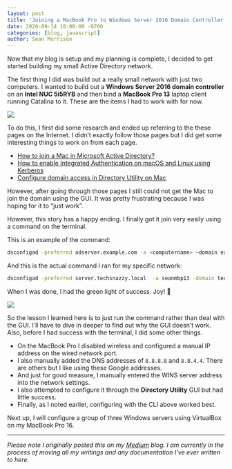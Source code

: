 ```yaml
---
layout: post
title: 'Joining a MacBook Pro to Windows Server 2016 Domain Controller'
date: 2020-09-14 10:00:00 -0700
categories: [blog, javascript]
author: Sean Morrison
---
```


Now that my blog is setup and my planning is complete, I decided to get started building my small Active Directory network.

The first thing I did was build out a really small network with just two computers. I wanted to build out a **Windows Server 2016 domain controller** on an **Intel NUC 5i5RYB** and then bind a **MacBook Pro 13** laptop client running Catalina to it. These are the items I had to work with for now.

![](/assets/images/1_OU2yct7MeaQeWfXLvVRR2w.jpeg)

To do this, I first did some research and ended up referring to the these pages on the Internet. I didn’t exactly follow those pages but I did get some interesting things to work on from each page.

- [How to join a Mac in Microsoft Active Directory?](https://www.blackvoid.club/how-to-join-a-mac-in-microsoft-active-directory)
- [How to enable Integrated Authentication on macOS and Linux using Kerberos](https://github.com/Microsoft/vscode-mssql/wiki/How-to-enable-Integrated-Authentication-on-macOS-and-Linux-using-Kerberos)
- [Configure domain access in Directory Utility on Mac](https://support.apple.com/guide/directory-utility/configure-domain-access-diru11f4f748/mac)

However, after going through those pages I still could not get the Mac to join the domain using the GUI. It was pretty frustrating because I was hoping for it to “just work”.

However, this story has a happy ending. I finally got it join very easily using a command on the terminal.

This is an example of the command:

```bash
dsconfigad -preferred adserver.example.com -a <computername> –domain example.com -u administrator -p <password>
```

And this is the actual command I ran for my specific network:

```bash
dsconfigad -preferred server.techsnazzy.local  -a seanmbp13 -domain techsnazzy.local -u administrator -p <password>
```

When I was done, I had the green light of success. Joy! 🎉

![](https://cdn-images-1.medium.com/max/800/1*WZMsVjfW0uweY0G_Xtgi0g.png)

So the lesson I learned here is to just run the command rather than deal with the GUI. I’ll have to dive in deeper to find out why the GUI doesn’t work. Also, before I had success with the terminal, I did some other things.

- On the MacBook Pro I disabled wireless and configured a manual IP address on the wired network port.
- I also manually added the DNS addresses of `8.8.8.8` and `8.8.4.4`. There are others but I like using these Google addresses.
- And just for good measure, I manually entered the WINS server address into the network settings.
- I also attempted to configure it through the **Directory Utility** GUI but had little success.
- Finally, as I noted earlier, configuring with the CLI above worked best.

Next up, I will configure a group of three Windows servers using VirtualBox on my MacBook Pro 16.

---

_Please note I originally posted this on my [Medium](https://medium.com/@seanmorrison) blog. I am currently in the process of moving all my writings and any documentation I've ever written to here._
